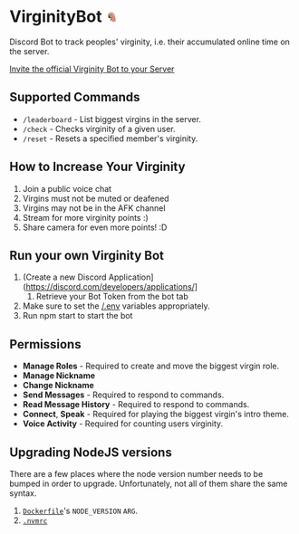 # VirginityBot <img alt="logo" src="assets/logo.png" height="20rem" />

Discord Bot to track peoples' virginity, i.e. their accumulated online time on the server.

[Invite the official Virginity Bot to your Server](https://discord.com/api/oauth2/authorize?client_id=943974476469645333&permissions=2452817936&scope=bot)

## Supported Commands

-   `/leaderboard` - List biggest virgins in the server.
-   `/check` - Checks virginity of a given user.
-   `/reset` - Resets a specified member's virginity.

## How to Increase Your Virginity

1. Join a public voice chat
1. Virgins must not be muted or deafened
1. Virgins may not be in the AFK channel
1. Stream for more virginity points :)
1. Share camera for even more points! :D

## Run your own Virginity Bot

1. (Create a new Discord Application](https://discord.com/developers/applications/]
    1. Retrieve your Bot Token from the bot tab
2. Make sure to set the [/.env](/.env) variables appropriately.
3. Run npm start to start the bot

## Permissions

-   **Manage Roles** - Required to create and move the biggest virgin role.
-   **Manage Nickname**
-   **Change Nickname**
-   **Send Messages** - Required to respond to commands.
-   **Read Message History** - Required to respond to commands.
-   **Connect**, **Speak** - Required for playing the biggest virgin's intro theme.
-   **Voice Activity** - Required for counting users virginity.

## Upgrading NodeJS versions

There are a few places where the node version number needs to be bumped in order to upgrade. Unfortunately, not all of them share the same syntax.

1. [`Dockerfile`](/Dockerfile)'s `NODE_VERSION` `ARG`.
1. [`.nvmrc`](/.nvmrc)
